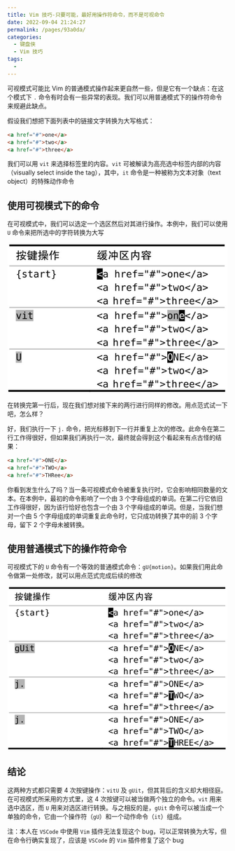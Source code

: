 ```yaml
---
title: Vim 技巧-只要可能，最好用操作符命令，而不是可视命令
date: 2022-09-04 21:24:27
permalink: /pages/93a0da/
categories:
  - 键盘侠
  - Vim 技巧
tags:
  -
---
```


可视模式可能比 Vim 的普通模式操作起来更自然一些，但是它有一个缺点：在这个模式下 `.` 命令有时会有一些异常的表现。我们可以用普通模式下的操作符命令来规避此缺点。

假设我们想把下面列表中的链接文字转换为大写格式：

```html
<a href="#">one</a>
<a href="#">two</a>
<a href="#">three</a>
```

我们可以用 `vit` 来选择标签里的内容。`vit` 可被解读为高亮选中标签内部的内容（visually select inside the tag），其中，`it` 命令是一种被称为文本对象（text object）的特殊动作命令

## 使用可视模式下的命令

在可视模式中，我们可以选定一个选区然后对其进行操作。本例中，我们可以使用 `U` 命令来把所选中的字符转换为大写

![](../../.vuepress/public/img/vim/066.jpg)

在转换完第一行后，现在我们想对接下来的两行进行同样的修改。用点范式试一下吧，怎么样？

好，我们执行一下 `j.` 命令，把光标移到下一行并重复上次的修改。此命令在第二行工作得很好，但如果我们再执行一次，最终就会得到这个看起来有点古怪的结果：

```html
<a href="#">ONE</a>
<a href="#">TWO</a>
<a href="#">THRee</a>
```

你看到发生什么了吗？当一条可视模式命令被重复执行时，它会影响相同数量的文本。在本例中，最初的命令影响了一个由 3 个字母组成的单词。在第二行它依旧工作得很好，因为该行恰好也包含一个由 3 个字母组成的单词。但是，当我们想对一个由 5 个字母组成的单词重复此命令时，它只成功转换了其中的前 3 个字母，留下 2 个字母未被转换。

## 使用普通模式下的操作符命令

可视模式下的 `U` 命令有一个等效的普通模式命令：`gU{motion}`。如果我们用此命令做第一处修改，就可以用点范式完成后续的修改

![](../../.vuepress/public/img/vim/067.jpg)

## 结论

这两种方式都只需要 4 次按键操作：`vitU` 及 `gUit`，但其背后的含义却大相径庭。在可视模式所采用的方式里，这 4 次按键可以被当做两个独立的命令。`vit` 用来选中选区，而 `U` 用来对选区进行转换。与之相反的是，`gUit` 命令可以被当成一个单独的命令，它由一个操作符（`gU`）和一个动作命令（`it`）组成。

注：本人在 `VSCode` 中使用 `Vim` 插件无法复现这个 bug，可以正常转换为大写，但在命令行确实复现了，应该是 `VSCode` 的 `Vim` 插件修复了这个 bug

